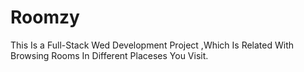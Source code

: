 # Roomzy
This Is a Full-Stack Wed Development Project ,Which Is Related With Browsing Rooms In Different Placeses You Visit.
